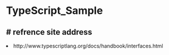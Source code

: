 # TypeScript_Sample
<h2><label># refrence site address</label></h2>
<li>http://www.typescriptlang.org/docs/handbook/interfaces.html</li>
